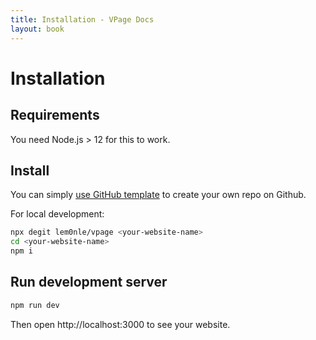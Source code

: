 ```yaml
---
title: Installation - VPage Docs
layout: book
---
```


# Installation

## Requirements

You need Node.js > 12 for this to work.

## Install

You can simply [use GitHub template](https://github.com/lem0nle/vpage/generate) to create your own repo on Github.

For local development:

```bash
npx degit lem0nle/vpage <your-website-name>
cd <your-website-name>
npm i
```

## Run development server

```bash
npm run dev
```

Then open http://localhost:3000 to see your website.
